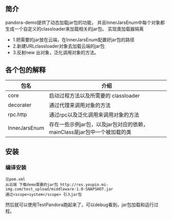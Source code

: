 ## 简介
pandora-demo提供了动态加载jar包的功能，
并且InnerJarsEnum中每个对象都生成一个自定义的classloader来加载相关的jar包。
实现类加载器隔离

* 1.把需要的jar放在云端，在InnerJarsEnum配置好jar包的路径
* 2.新建URLclassloader对象去加载云端的jar包
* 3.反射new 出对象，泛化调用对象的方法。


## 各个包的解释

| 包名               |     介绍                                                                          |
| -------------------|---------------------------------------------------------------------------------- |
| core         |    启动过程方法以及所需要的 classloader                                              |
| decorater |     通过代理来调用对象的方法                                                |
|rpc.http      |     通过rpc以及泛化调用来调用对象的方法                                                                     |                                                |
| InnerJarsEnum | 存在一些示例jar包，以及jar包对应的依赖，mainClass是jar包中一个被加载的类

## 安装
### 编译安装

```
见pom.xml
从云端 下载demo需要的jar包 http://res.youpin.mi-img.com/test_upload/middleware-1.0-SNAPSHOT.jar
通过<scope>system</scope> 引入jar包
```

然后就可以使用TestPandora跑起来了，可以debug看到，jar包加载和运行过程。

